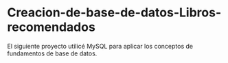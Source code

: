 # Creacion-de-base-de-datos-Libros-recomendados
El siguiente proyecto utilicé MySQL para aplicar los conceptos de fundamentos de base de datos.
